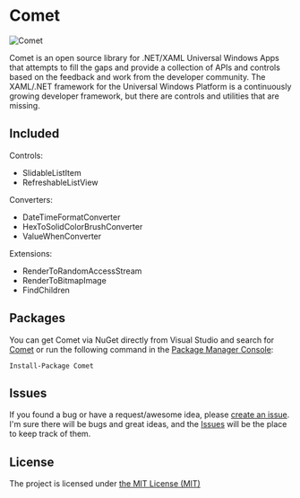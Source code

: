 # Comet

![Comet](http://i.imgur.com/NvyoRv0.png)

Comet is an open source library for .NET/XAML Universal Windows Apps that attempts to fill the gaps and provide a collection of APIs and controls based on the feedback and work from the developer community. The XAML/.NET framework for the Universal Windows Platform is a continuously growing developer framework, but there are controls and utilities that are missing.

## Included
Controls:

 - SlidableListItem 
 - RefreshableListView

Converters:

 - DateTimeFormatConverter
 - HexToSolidColorBrushConverter
 - ValueWhenConverter

Extensions:

 - RenderToRandomAccessStream
 - RenderToBitmapImage
 - FindChildren<T>

## Packages
You can get Comet via NuGet directly from Visual Studio and search for [Comet](https://www.nuget.org/packages/Comet) or run the following command in the [Package Manager Console](http://docs.nuget.org/docs/start-here/using-the-package-manager-console):

```
Install-Package Comet
```

## Issues
If you found a bug or have a request/awesome idea, please [create an issue](https://github.com/nmetulev/comet/issues/new). I'm sure there will be bugs and great ideas, and the [Issues](https://github.com/nmetulev/comet/issues) will be the place to keep track of them.

## License ##
The project is licensed under [the MIT License (MIT)](https://opensource.org/licenses/MIT)
